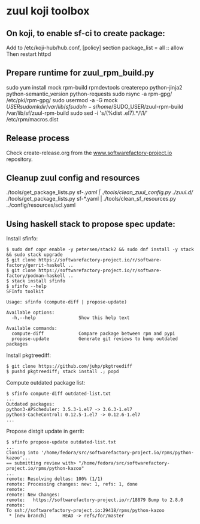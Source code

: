 # zuul koji toolbox

## On koji, to enable sf-ci to create package:
Add to /etc/koji-hub/hub.conf, [policy] section
  package_list = all :: allow
Then restart httpd

## Prepare runtime for zuul_rpm_build.py
sudo yum install mock rpm-build rpmdevtools createrepo python-jinja2 python-semantic_version python-requests
sudo rsync -a rpm-gpg/ /etc/pki/rpm-gpg/
sudo usermod -a -G mock $USER
sudo mkdir /var/lib/sf
sudo ln -s /home/$SUDO_USER/zuul-rpm-build /var/lib/sf/zuul-rpm-build
sudo sed -i 's/\(%dist .el7\).*/\1/' /etc/rpm/macros.dist

## Release process

Check create-release.org from the www.softwarefactory-project.io repository.

## Cleanup zuul config and resources

./tools/get_package_lists.py sf-*.yaml | ./tools/clean_zuul_config.py ./zuul.d/*
./tools/get_package_lists.py sf-*.yaml | ./tools/clean_sf_resources.py ../config/resources/scl.yaml


## Using haskell stack to propose spec update:

Install sfinfo:

```ShellSession
$ sudo dnf copr enable -y petersen/stack2 && sudo dnf install -y stack && sudo stack upgrade
$ git clone https://softwarefactory-project.io/r/software-factory/gerrit-haskell ..
$ git clone https://softwarefactory-project.io/r/software-factory/podman-haskell ..
$ stack install sfinfo
$ sfinfo --help
SFInfo toolkit

Usage: sfinfo (compute-diff | propose-update)

Available options:
  -h,--help                Show this help text

Available commands:
  compute-diff             Compare package between rpm and pypi
  propose-update           Generate git reviews to bump outdated packages
```

Install pkgtreediff:

```ShellSession
$ git clone https://github.com/juhp/pkgtreediff
$ pushd pkgtreediff; stack install .; popd
```

Compute outdated package list:

```ShellSession
$ sfinfo compute-diff outdated-list.txt
...
Outdated packages:
python3-APScheduler: 3.5.3-1.el7 -> 3.6.3-1.el7
python3-CacheControl: 0.12.5-1.el7 -> 0.12.6-1.el7
...
```

Propose distgit update in gerrit:

```ShellSession
$ sfinfo propose-update outdated-list.txt
...
Cloning into '/home/fedora/src/softwarefactory-project.io/rpms/python-kazoo'...
== submitting review with> "/home/fedora/src/softwarefactory-project.io/rpms/python-kazoo"
...
remote: Resolving deltas: 100% (1/1)
remote: Processing changes: new: 1, refs: 1, done
remote:
remote: New Changes:
remote:   https://softwarefactory-project.io/r/18879 Bump to 2.8.0
remote:
To ssh://softwarefactory-project.io:29418/rpms/python-kazoo
 * [new branch]      HEAD -> refs/for/master
```
